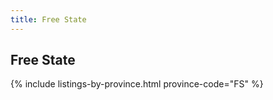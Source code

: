 ```yaml
---
title: Free State
---
```


## Free State

{% include listings-by-province.html province-code="FS" %}
